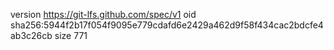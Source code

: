version https://git-lfs.github.com/spec/v1
oid sha256:5944f2b17f054f9095e779cdafd6e2429a462d9f58f434cac2bdcfe4ab3c26cb
size 771
